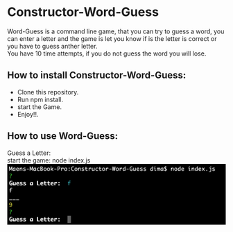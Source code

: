 # Constructor-Word-Guess
Word-Guess is a command line game, that you can try to guess a word, you can enter a letter and the game is let you know if is the letter is correct or you have to guess anther letter.  
You have 10 time attempts, if you do not guess the word you will lose.
## How to install Constructor-Word-Guess:
* Clone this repository.
* Run npm install.
* start the Game.
* Enjoy!!.
## How to use Word-Guess:
Guess a Letter:  
start the game:  node index.js 
   ![guess-letter](./images/guess-letter.png)
